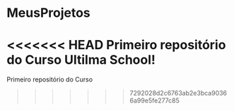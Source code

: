 # MeusProjetos
<<<<<<< HEAD
 Primeiro repositório do Curso Ultilma School!
=======
 Primeiro repositório do Curso 
>>>>>>> 7292028d2c6763ab2e3bca90366a99e5fe277c85
